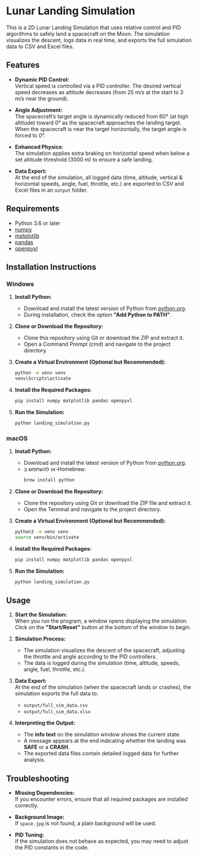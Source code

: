 
# Lunar Landing Simulation

This is a 2D Lunar Landing Simulation that uses relative control and PID algorithms to safely land a spacecraft on the Moon. The simulation visualizes the descent, logs data in real time, and exports the full simulation data to CSV and Excel files.

## Features

- **Dynamic PID Control:**  
  Vertical speed is controlled via a PID controller. The desired vertical speed decreases as altitude decreases (from 25 m/s at the start to 3 m/s near the ground).

- **Angle Adjustment:**  
  The spacecraft’s target angle is dynamically reduced from 60° (at high altitude) toward 0° as the spacecraft approaches the landing target. When the spacecraft is near the target horizontally, the target angle is forced to 0°.

- **Enhanced Physics:**  
  The simulation applies extra braking on horizontal speed when below a set altitude threshold (3000 m) to ensure a safe landing.

- **Data Export:**  
  At the end of the simulation, all logged data (time, altitude, vertical & horizontal speeds, angle, fuel, throttle, etc.) are exported to CSV and Excel files in an `output` folder.

## Requirements

- Python 3.6 or later
- [numpy](https://numpy.org/)
- [matplotlib](https://matplotlib.org/)
- [pandas](https://pandas.pydata.org/)
- [openpyxl](https://openpyxl.readthedocs.io/)

## Installation Instructions

### Windows

1. **Install Python:**
   - Download and install the latest version of Python from [python.org](https://www.python.org/downloads/windows/).  
   - During installation, check the option **"Add Python to PATH"**.

2. **Clone or Download the Repository:**
   - Clone this repository using Git or download the ZIP and extract it.
   - Open a Command Prompt (cmd) and navigate to the project directory.

3. **Create a Virtual Environment (Optional but Recommended):**
   ```bash
   python -m venv venv
   venv\Scripts\activate
   ```

4. **Install the Required Packages:**
   ```bash
   pip install numpy matplotlib pandas openpyxl
   ```

5. **Run the Simulation:**
   ```bash
   python landing_simulation.py
   ```

### macOS

1. **Install Python:**
   - Download and install the latest version of Python from [python.org](https://www.python.org/downloads/mac-osx/).  
   - או להשתמש ב-Homebrew:
     ```bash
     brew install python
     ```

2. **Clone or Download the Repository:**
   - Clone the repository using Git or download the ZIP file and extract it.
   - Open the Terminal and navigate to the project directory.

3. **Create a Virtual Environment (Optional but Recommended):**
   ```bash
   python3 -m venv venv
   source venv/bin/activate
   ```

4. **Install the Required Packages:**
   ```bash
   pip install numpy matplotlib pandas openpyxl
   ```

5. **Run the Simulation:**
   ```bash
   python landing_simulation.py
   ```

## Usage

1. **Start the Simulation:**  
   When you run the program, a window opens displaying the simulation.  
   Click on the **"Start/Reset"** button at the bottom of the window to begin.

2. **Simulation Process:**  
   - The simulation visualizes the descent of the spacecraft, adjusting the throttle and angle according to the PID controllers.
   - The data is logged during the simulation (time, altitude, speeds, angle, fuel, throttle, etc.).

3. **Data Export:**  
   At the end of the simulation (when the spacecraft lands or crashes), the simulation exports the full data to:
   - `output/full_sim_data.csv`
   - `output/full_sim_data.xlsx`

4. **Interpreting the Output:**  
   - The **info text** on the simulation window shows the current state.
   - A message appears at the end indicating whether the landing was **SAFE** or a **CRASH**.
   - The exported data files contain detailed logged data for further analysis.

## Troubleshooting

- **Missing Dependencies:**  
  If you encounter errors, ensure that all required packages are installed correctly.
  
- **Background Image:**  
  If `space.jpg` is not found, a plain background will be used.

- **PID Tuning:**  
  If the simulation does not behave as expected, you may need to adjust the PID constants in the code.

